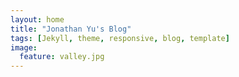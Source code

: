```yaml
---
layout: home
title: "Jonathan Yu's Blog"
tags: [Jekyll, theme, responsive, blog, template]
image:
  feature: valley.jpg
---
```


